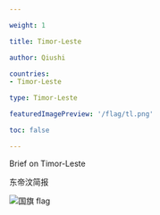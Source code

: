 ```yaml
---

weight: 1

title: Timor-Leste

author: Qiushi 

countries: 
- Timor-Leste

type: Timor-Leste

featuredImagePreview: '/flag/tl.png'

toc: false 

---
```


Brief on Timor-Leste

东帝汶简报 

<!--more-->

![国旗 flag](/flag/tl.png)